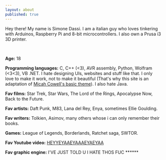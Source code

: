 ```yaml
---
layout: about
published: true
---
```


Hey there! My name is Simone Dassi. I am a italian guy who loves tinkering with Arduinos, Raspberry Pi and 8-bit microcontrollers. I also own a Prusa i3 3D printer.

<br />

**Age:** 18  

**Programming languages:** C, C++ (<3), AVR assembly, Python, Wolfram (<3<3), VB .NET. I hate designing UIs, websites and stuff like that. I only love to make it work, not to make it beautiful (That's why this site is an adaptation of [Micah Cowell's basic theme](https://github.com/getmicah/getmicah.github.io)). I also hate Java.  

**Fav films:** Star Trek, Star Wars, The Lord of the Rings, Apocalypse Now, Back to the Future.  

**Fav artists:** Daft Punk, M83, Lana del Rey, Enya, sometimes Ellie Goulding.  

**Fav writers:** Tolkien, Asimov, many others whose i can only remember their books.  

**Games:** League of Legends, Borderlands, Ratchet saga, SWTOR.  

**Fav Youtube video:** [HEYYEYAAEYAAAEYAEYAA](https://www.youtube.com/watch?v=ZZ5LpwO-An4)

**Fav graphic engine:** I'VE JUST TOLD U I HATE THOS FUC \*\*\*\*\*\*

